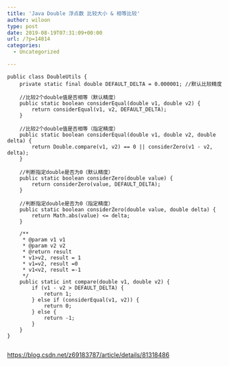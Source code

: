 ```yaml
---
title: 'Java Double 浮点数 比较大小 & 相等比较'
author: wiloon
type: post
date: 2019-08-19T07:31:09+00:00
url: /?p=14814
categories:
  - Uncategorized

---
```

<pre><code class="language-java line-numbers">public class DoubleUtils {
    private static final double DEFAULT_DELTA = 0.000001; //默认比较精度

    //比较2个double值是否相等（默认精度）
    public static boolean considerEqual(double v1, double v2) {
        return considerEqual(v1, v2, DEFAULT_DELTA);
    }

    //比较2个double值是否相等（指定精度）
    public static boolean considerEqual(double v1, double v2, double delta) {
        return Double.compare(v1, v2) == 0 || considerZero(v1 - v2, delta);
    }

    //判断指定double是否为0（默认精度）
    public static boolean considerZero(double value) {
        return considerZero(value, DEFAULT_DELTA);
    }

    //判断指定double是否为0（指定精度）
    public static boolean considerZero(double value, double delta) {
        return Math.abs(value) &lt;= delta;
    }

    /**
     * @param v1 v1
     * @param v2 v2
     * @return result
     * v1&gt;v2, result = 1
     * v1=v2, result =0
     * v1&lt;v2, result =-1
     */
    public static int compare(double v1, double v2) {
        if (v1 - v2 &gt; DEFAULT_DELTA) {
            return 1;
        } else if (considerEqual(v1, v2)) {
            return 0;
        } else {
            return -1;
        }
    }
}

</code></pre>

https://blog.csdn.net/z69183787/article/details/81318486